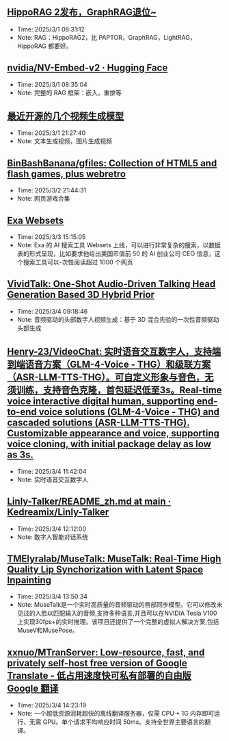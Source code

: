
## [HippoRAG 2发布，GraphRAG退位~](https://mp.weixin.qq.com/s/AcvZH3Aj2CfXO3QBOFkybw)
- Time: 2025/3/1 08:31:12
- Note: RAG：HippoRAG2，比 PAPTOR，GraphRAG，LightRAG，HippoRAG 都要好。

## [nvidia/NV-Embed-v2 · Hugging Face](https://huggingface.co/nvidia/NV-Embed-v2)
- Time: 2025/3/1 08:35:04
- Note: 完整的 RAG 框架：嵌入，重排等

## [最近开源的几个视频生成模型](https://mp.weixin.qq.com/s/lslc-RFdCbApKLLJURfs7A)
- Time: 2025/3/1 21:27:40
- Note: 文本生成视频，图片生成视频

## [BinBashBanana/gfiles: Collection of HTML5 and flash games, plus webretro](https://github.com/BinBashBanana/gfiles)
- Time: 2025/3/2 21:44:31
- Note: 网页游戏合集

## [Exa Websets](https://websets.exa.ai/)
- Time: 2025/3/3 15:15:05
- Note: Exa 的 AI 搜索工具 Websets 上线，可以进行非常复杂的搜索，以数据表的形式呈现，比如要求他给出美国市值前 50 的 AI 创业公司 CEO 信息，这个搜索工具可以-次性阅读超过 1000 个网页

## [VividTalk: One-Shot Audio-Driven Talking Head Generation Based 3D Hybrid Prior](https://humanaigc.github.io/vivid-talk/)
- Time: 2025/3/4 09:18:46
- Note: 音频驱动的头部数字人视频生成：基于 3D 混合先验的一次性音频驱动头部生成

## [Henry-23/VideoChat: 实时语音交互数字人，支持端到端语音方案（GLM-4-Voice - THG）和级联方案（ASR-LLM-TTS-THG）。可自定义形象与音色，无须训练，支持音色克隆，首包延迟低至3s。Real-time voice interactive digital human, supporting end-to-end voice solutions (GLM-4-Voice - THG) and cascaded solutions (ASR-LLM-TTS-THG). Customizable appearance and voice, supporting voice cloning, with initial package delay as low as 3s.](https://github.com/Henry-23/VideoChat?tab=readme-ov-file)
- Time: 2025/3/4 11:42:04
- Note: 实时语音交互数字人

## [Linly-Talker/README_zh.md at main · Kedreamix/Linly-Talker](https://github.com/Kedreamix/Linly-Talker/blob/main/README_zh.md)
- Time: 2025/3/4 12:12:00
- Note: 数字人智能对话系统

## [TMElyralab/MuseTalk: MuseTalk: Real-Time High Quality Lip Synchorization with Latent Space Inpainting](https://github.com/TMElyralab/MuseTalk)
- Time: 2025/3/4 13:50:34
- Note: MuseTalk是一个实时高质量的音频驱动的唇部同步模型。它可以修改未见过的人脸以匹配输入的音频,支持多种语言,并且可以在NVIDIA Tesla V100上实现30fps+的实时推理。该项目还提供了一个完整的虚拟人解决方案,包括MuseV和MusePose。

## [xxnuo/MTranServer: Low-resource, fast, and privately self-host free version of Google Translate - 低占用速度快可私有部署的自由版 Google 翻译](https://github.com/xxnuo/MTranServer)
- Time: 2025/3/4 14:23:19
- Note: 一个超低资源消耗超快的离线翻译服务器，仅需 CPU + 1G 内存即可运行，无需 GPU。单个请求平均响应时间 50ms。支持全世界主要语言的翻译。
